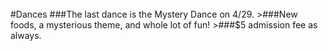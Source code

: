 <br/>
#Dances
<!--##The next dance is on December 4th, from 7:00 to 9:30.
##The theme is GLOW IN THE DARK 3.0
###GLOW DANCE details:
>###In the MP room (NOT THE QUAD)
>###Free glow in the dark bracelets
>###New food items:
>>####Donuts
>>####Jamba Juice
>>####Cotton Candy
>>####Popeyes Fried Chicken
-->
###The last dance is the Mystery Dance on 4/29.
>###New foods, a mysterious theme, and whole lot of fun!
>###$5 admission fee as always.
<!--<h4 style="color:yellow">When:May 19-21</h4>
####Come and watch the movies your friends have worked so hard to make
####This year, You! Yes,you! You the student get to vote for your favorite movie. Come to the gym at lunch on May 19th and 20th and watch the movies your friends have made. 
####Then you vote for your favorite movie, and on the 21st come in and find out who won!
-->
